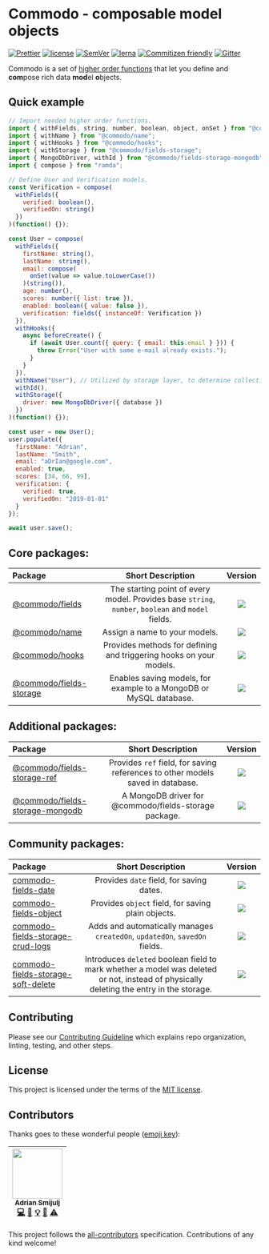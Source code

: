 # Commodo - composable model objects

[![Prettier](https://img.shields.io/badge/code_style-prettier-ff69b4.svg)](https://prettier.io)
[![license](https://img.shields.io/badge/license-MIT-green.svg)](https://github.com/webiny/webiny-js/blob/master/LICENSE)
[![SemVer](http://img.shields.io/:semver-2.0.0-brightgreen.svg)](http://semver.org)
[![lerna](https://img.shields.io/badge/maintained%20with-lerna-cc00ff.svg)](https://lerna.js.org/)
[![Commitizen friendly](https://img.shields.io/badge/commitizen-friendly-brightgreen.svg)](http://commitizen.github.io/cz-cli/)
[![Gitter](https://img.shields.io/gitter/room/webiny/webiny-js.svg?style=flat-square)](https://gitter.im/webiny/webiny-js)

Commodo is a set of [higher order functions](https://en.wikipedia.org/wiki/Higher-order_function) that let you define and **com**pose rich data **mod**el **o**bjects.

## Quick example
```javascript
// Import needed higher order functions.
import { withFields, string, number, boolean, object, onSet } from "@commodo/fields";
import { withName } from "@commodo/name";
import { withHooks } from "@commodo/hooks";
import { withStorage } from "@commodo/fields-storage";
import { MongoDbDriver, withId } from "@commodo/fields-storage-mongodb";
import { compose } from "ramda";

// Define User and Verification models.
const Verification = compose(
  withFields({
    verified: boolean(),
    verifiedOn: string()
  })
)(function() {});

const User = compose(
  withFields({
    firstName: string(),
    lastName: string(),
    email: compose(
      onSet(value => value.toLowerCase())
    )(string()),
    age: number(),
    scores: number({ list: true }),
    enabled: boolean({ value: false }),
    verification: fields({ instanceOf: Verification })
  }),
  withHooks({
    async beforeCreate() {
      if (await User.count({ query: { email: this.email } })) {
        throw Error("User with same e-mail already exists.");
      }
    }
  }),
  withName("User"), // Utilized by storage layer, to determine collection / table name.
  withId(),
  withStorage({
    driver: new MongoDbDriver({ database })
  })
)(function() {});

const user = new User();
user.populate({
  firstName: "Adrian",
  lastName: "Smith",
  email: "aDrIan@google.com",
  enabled: true,
  scores: [34, 66, 99],
  verification: {
    verified: true,
    verifiedOn: "2019-01-01"
  }
});

await user.save();
```

## Core packages:

| Package | Short Description | Version |
| :--- | :---: | :---: |
| [@commodo/fields](./packages/fields) | The starting point of every model. Provides base `string`, `number`, `boolean` and `model` fields. | [![](https://img.shields.io/npm/v/@commodo/fields.svg)](https://www.npmjs.com/package/repropose) |
| [@commodo/name](./packages/name) | Assign a name to your models. | [![](https://img.shields.io/npm/v/@commodo/name.svg)](https://www.npmjs.com/package/repropose) |
| [@commodo/hooks](./packages/hooks) | Provides methods for defining and triggering hooks on your models. | [![](https://img.shields.io/npm/v/@commodo/hooks.svg)](https://www.npmjs.com/package/repropose) |
| [@commodo/fields-storage](./packages/fields-storage) | Enables saving models, for example to a MongoDB or MySQL database. | [![](https://img.shields.io/npm/v/@commodo/fields-storage.svg)](https://www.npmjs.com/package/repropose) |

## Additional packages:

| Package | Short Description | Version |
| :--- | :---: | :---: |
| [@commodo/fields-storage-ref](./packages/fields-storage-ref) | Provides `ref` field, for saving references to other models saved in database. | [![](https://img.shields.io/npm/v/@commodo/fields-storage-ref.svg)](https://www.npmjs.com/package/repropose) |
| [@commodo/fields-storage-mongodb](./packages/fields-storage-mongodb) | A MongoDB driver for @commodo/fields-storage package. | [![](https://img.shields.io/npm/v/@commodo/fields-storage-mongodb.svg)](https://www.npmjs.com/package/repropose) |

## Community packages:

| Package | Short Description | Version |
| :--- | :---: | :---: |
| [commodo-fields-date](https://github.com/doitadrian/commodo-fields-date) | Provides `date` field, for saving dates. | [![](https://img.shields.io/npm/v/commodo-fields-date.svg)](https://www.npmjs.com/package/commodo-fields-date) |
| [commodo-fields-object](https://github.com/doitadrian/commodo-fields-object) | Provides `object` field, for saving plain objects. | [![](https://img.shields.io/npm/v/commodo-fields-object.svg)](https://www.npmjs.com/package/commodo-fields-object) |
| [commodo-fields-storage-crud-logs](https://github.com/doitadrian/commodo-fields-storage-crud-logs) | Adds and automatically manages `createdOn`, `updatedOn`, `savedOn` fields. | [![](https://img.shields.io/npm/v/commodo-fields-storage-crud-logs.svg)](https://www.npmjs.com/package/commodo-fields-storage-crud-logs) |
| [commodo-fields-storage-soft-delete](https://github.com/doitadrian/commodo-fields-storage-soft-delete) | Introduces `deleted` boolean field to mark whether a model was deleted or not, instead of physically deleting the entry in the storage. | [![](https://img.shields.io/npm/v/commodo-fields-storage-soft-delete.svg)](https://www.npmjs.com/package/commodo-fields-storage-soft-delete) |

## Contributing
Please see our [Contributing Guideline](/CONTRIBUTING.md) which explains repo organization, linting, testing, and other steps.

## License
This project is licensed under the terms of the [MIT license](/LICENSE.md).

## Contributors

Thanks goes to these wonderful people ([emoji key](https://github.com/kentcdodds/all-contributors#emoji-key)):

<!-- ALL-CONTRIBUTORS-LIST:START - Do not remove or modify this section -->
<!-- prettier-ignore -->
| [<img src="https://avatars0.githubusercontent.com/u/5121148?v=4" width="100px;"/><br /><sub><b>Adrian Smijulj</b></sub>](https://github.com/doitadrian)<br />[💻](https://github.com/doitadrian/react-hotkeyz/commits?author=doitadrian "Code") [📖](https://github.com/doitadrian/react-hotkeyz/commits?author=doitadrian "Documentation") [💡](#example-doitadrian "Examples") [👀](#review-doitadrian "Reviewed Pull Requests") [⚠️](https://github.com/doitadrian/react-hotkeyz/commits?author=doitadrian "Tests") |
| :---: |
<!-- ALL-CONTRIBUTORS-LIST:END -->

This project follows the [all-contributors](https://github.com/kentcdodds/all-contributors) specification. Contributions of any kind welcome!

[spectrum-badge]: https://withspectrum.github.io/badge/badge.svg
[spectrum]: https://spectrum.chat/webiny
